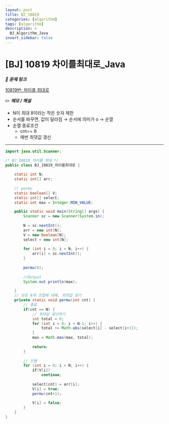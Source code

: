 ```yaml
---
layout: post
title: BJ_10819
categories: [algorithm]
tags: [algorithm]
description: >
  BJ_Algorithm_Java
invert_sidebar: false
---
```

# [BJ] 10819 차이를최대로_Java

 ***🏹 문제 링크***

[10819번: 차이를 최대로](https://www.acmicpc.net/problem/10819)

✏️ ***메모 / 해설***

- N이 최대 8이라는 작은 숫자 제한
- 순서를 바꾸면, 값이 달라짐 → 순서에 의미가 o → 순열
- 순열 종료조건
    - cnt== 8
    - 매번 최댓값 갱신

---

```java
import java.util.Scanner;

/* BJ_10819_차이를 최대 */
public class BJ_10819_차이를최대로 {
	
	static int N; 
	static int[] arr; 
	
	// permu
	static boolean[] V; 
	static int[] select; 
	static int max = Integer.MIN_VALUE;

	public static void main(String[] args) {
		Scanner sc = new Scanner(System.in);
		
		N = sc.nextInt(); 
		arr = new int[N]; 
		V = new boolean[N]; 
		select = new int[N]; 
		
		for (int i = 0; i < N; i++) {
			arr[i] = sc.nextInt(); 
		}
		
		permu(0);
		
		//Output
		System.out.println(max);

	}
	// 모든 N개 조합에 대해, 최댓값 찾기 
	private static void permu(int cnt) {
		// 종료 
		if(cnt == N) {
			// 최댓값 갱신하기 
			int total = 0; 
			for (int i = 0; i < N-1; i++) {
				total += Math.abs(select[i] - select[i+1]);
			}
			max = Math.max(max, total); 
			
			return; 
		}
		
		// 진행
		for (int i = 0; i < N; i++) {
			if(V[i])
				continue; 
			
			select[cnt] = arr[i]; 
			V[i] = true; 
			permu(cnt+1); 
			
			V[i] = false; 
		}
	}
}
```
